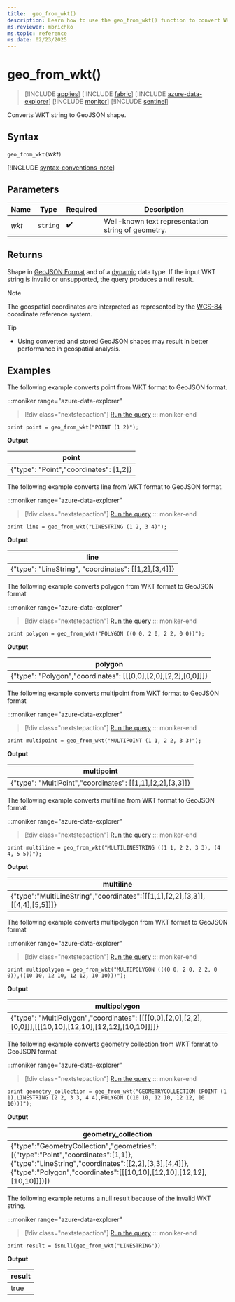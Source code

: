 ```yaml
---
title:  geo_from_wkt()
description: Learn how to use the geo_from_wkt() function to convert WKT string into GeoJSON shapes.
ms.reviewer: mbrichko
ms.topic: reference
ms.date: 02/23/2025
---
```

# geo_from_wkt()

> [!INCLUDE [applies](../includes/applies-to-version/applies.md)] [!INCLUDE [fabric](../includes/applies-to-version/fabric.md)] [!INCLUDE [azure-data-explorer](../includes/applies-to-version/azure-data-explorer.md)] [!INCLUDE [monitor](../includes/applies-to-version/monitor.md)] [!INCLUDE [sentinel](../includes/applies-to-version/sentinel.md)]

Converts WKT string to GeoJSON shape.

## Syntax

`geo_from_wkt(`*wkt*`)`

[!INCLUDE [syntax-conventions-note](../includes/syntax-conventions-note.md)]

## Parameters

|Name|Type|Required|Description|
|--|--|--|--|
| *wkt* | `string` |  :heavy_check_mark: | Well-known text representation string of geometry.|

## Returns

Shape in [GeoJSON Format](https://tools.ietf.org/html/rfc7946) and of a [dynamic](scalar-data-types/dynamic.md) data type. If the input WKT string is invalid or unsupported, the query produces a null result.

> [!NOTE]
>
> The geospatial coordinates are interpreted as represented by the [WGS-84](https://earth-info.nga.mil/index.php?dir=wgs84&action=wgs84) coordinate reference system.

> [!TIP]
> 
> * Using converted and stored GeoJSON shapes may result in better performance in geospatial analysis.

## Examples

The following example converts point from WKT format to GeoJSON format.

:::moniker range="azure-data-explorer"
> [!div class="nextstepaction"]
> <a href="https://dataexplorer.azure.com/clusters/help/databases/Samples?query=H4sIAAAAAAAAAysoyswrUSjIB5G2Cump%2BfFpRfm58eXZJRpKAf6efiEKGoYKRppKmtYAgd7W7CoAAAA%3D" target="_blank">Run the query</a>
::: moniker-end

```kusto
print point = geo_from_wkt("POINT (1 2)");
```

**Output**

|point|
|---|
|{"type": "Point","coordinates": [1,2]}|

The following example converts line from WKT format to GeoJSON format.

:::moniker range="azure-data-explorer"
> [!div class="nextstepaction"]
> <a href="https://dataexplorer.azure.com/clusters/help/databases/Samples?query=H4sIAAAAAAAAAysoyswrUcjJzEtVsFVIT82PTyvKz40vzy7RUPLx9HMNDgny9HNX0DBUMNJRMFYw0VTStAYA45sxNDMAAAA%3D" target="_blank">Run the query</a>
::: moniker-end

```kusto
print line = geo_from_wkt("LINESTRING (1 2, 3 4)");
```

**Output**

|line|
|---|
|{"type": "LineString", "coordinates": [[1,2],[3,4]]}|

The following example converts polygon from WKT format to GeoJSON format

:::moniker range="azure-data-explorer"
> [!div class="nextstepaction"]
> <a href="https://dataexplorer.azure.com/clusters/help/databases/Samples?query=H4sIAAAAAAAAAysoyswrUSjIz6lMz89TsFVIT82PTyvKz40vzy7RUArw94l09%2FdT0NAwUDDQUTCCEEY6CkCupqaSpjUAEHnOWj8AAAA%3D" target="_blank">Run the query</a>
::: moniker-end

```kusto
print polygon = geo_from_wkt("POLYGON ((0 0, 2 0, 2 2, 0 0))");
```

**Output**

|polygon|
|---|
|{"type": "Polygon","coordinates": [[[0,0],[2,0],[2,2],[0,0]]]}|

The following example converts multipoint from WKT format to GeoJSON format

:::moniker range="azure-data-explorer"
> [!div class="nextstepaction"]
> <a href="https://dataexplorer.azure.com/clusters/help/databases/Samples?query=H4sIAAAAAAAAAysoyswrUcgtzSnJLMgHMW0V0lPz49OK8nPjy7NLNJR8Q31CPAP8Pf1CFDQMFQx1FIwUjHQUjBWMNZU0rQHR%2FVPZPgAAAA%3D%3D" target="_blank">Run the query</a>
::: moniker-end

```kusto
print multipoint = geo_from_wkt("MULTIPOINT (1 1, 2 2, 3 3)");
```

**Output**

|multipoint|
|---|
|{"type": "MultiPoint","coordinates": [[1,1],[2,2],[3,3]]}|

The following example converts multiline from WKT format to GeoJSON format.

:::moniker range="azure-data-explorer"
> [!div class="nextstepaction"]
> <a href="https://dataexplorer.azure.com/clusters/mbrichko.westeurope.dev/databases/DB11?query=H4sIAAAAAAAAAysoyswrUcgtzSnJzMnMS1WwVUhPzY9PK8rPjS%2FPLtFQ8g31CfH08fRzDQ4J8vRzV9DQMFQw1FEwUjDSUTBWMNbUUdAwUTDRUTBVMNXUVNK0BgDgoMevUAAAAA%3D%3D" target="_blank">Run the query</a>
::: moniker-end

```kusto
print multiline = geo_from_wkt("MULTILINESTRING ((1 1, 2 2, 3 3), (4 4, 5 5))");
```

**Output**

|multiline|
|---|
|{"type":"MultiLineString","coordinates":[[[1,1],[2,2],[3,3]],[[4,4],[5,5]]]}|

The following example converts multipolygon from WKT format to GeoJSON format

:::moniker range="azure-data-explorer"
> [!div class="nextstepaction"]
> <a href="https://dataexplorer.azure.com/clusters/help/databases/Samples?query=H4sIAAAAAAAAAysoyswrUcgtzSnJLMjPqUzPz1OwVUhPzY9PK8rPjS%2FPLtFQ8g31CfEM8PeJdPf3U9DQ0DBQMNBRMIIQRjoKQK6mpo6GhqGBgiFQzNAITgElwYKamppKmtYAU5vOHmoAAAA%3D" target="_blank">Run the query</a>
::: moniker-end

```kusto
print multipolygon = geo_from_wkt("MULTIPOLYGON (((0 0, 2 0, 2 2, 0 0)),((10 10, 12 10, 12 12, 10 10)))");
```

**Output**

|multipolygon|
|---|
|{"type": "MultiPolygon","coordinates": [[[[0,0],[2,0],[2,2],[0,0]]],[[[10,10],[12,10],[12,12],[10,10]]]]}|

The following example converts geometry collection from WKT format to GeoJSON format

:::moniker range="azure-data-explorer"
> [!div class="nextstepaction"]
> <a href="https://dataexplorer.azure.com/clusters/help/databases/Samples?query=H4sIAAAAAAAAAz3KsQrDIBhF4Ve5ZPIHh2iylU5BgmA1pC6ZHIItoUksIpS%2BfZsOnQ58nGde9oJ7TFss%2BR3mtK5xLkvacT403HLawutRWNUrd1F%2BnDpnjOq8dhZscNp6MAFB3Girrn7UtgeTkBwNGo4WLfHBmak%2FfiZqiJpDyH%2B%2B4w%2BJqKLTBz25NNyPAAAA" target="_blank">Run the query</a>
::: moniker-end

```kusto
print geometry_collection = geo_from_wkt("GEOMETRYCOLLECTION (POINT (1 1),LINESTRING (2 2, 3 3, 4 4),POLYGON ((10 10, 12 10, 12 12, 10 10)))");
```

**Output**

|geometry_collection|
|---|
|{"type":"GeometryCollection","geometries":[{"type":"Point","coordinates":[1,1]},{"type":"LineString","coordinates":[[2,2],[3,3],[4,4]]},{"type":"Polygon","coordinates":[[[10,10],[12,10],[12,12],[10,10]]]}]}|

The following example returns a null result because of the invalid WKT string.

:::moniker range="azure-data-explorer"
> [!div class="nextstepaction"]
> <a href="https://dataexplorer.azure.com/clusters/help/databases/Samples?query=H4sIAAAAAAAAAysoyswrUShKLS7NKVGwVcgszivNydFIT82PTyvKz40vzy7RUPLx9HMNDgny9HNX0tQEAKksupUxAAAA" target="_blank">Run the query</a>
::: moniker-end

```kusto
print result = isnull(geo_from_wkt("LINESTRING"))
```

**Output**

| result |
|--------|
|  true  |